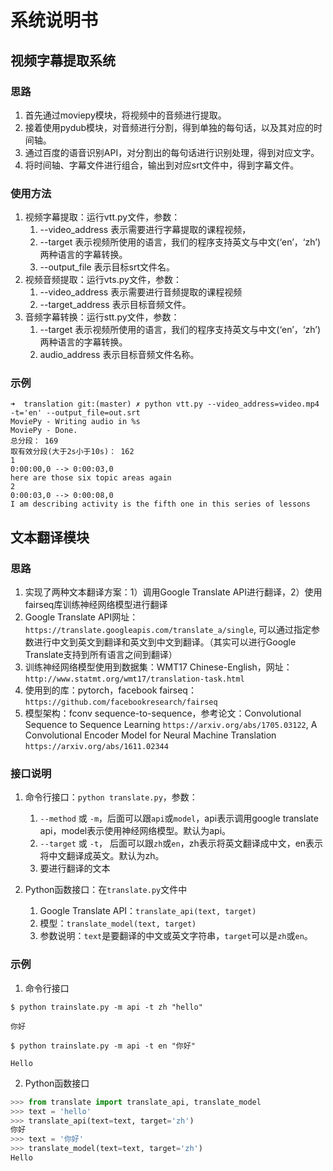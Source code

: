 # 系统说明书
## 视频字幕提取系统
### 思路
1. 首先通过moviepy模块，将视频中的音频进行提取。
2. 接着使用pydub模块，对音频进行分割，得到单独的每句话，以及其对应的时间轴。
3. 通过百度的语音识别API，对分割出的每句话进行识别处理，得到对应文字。
4. 将时间轴、字幕文件进行组合，输出到对应srt文件中，得到字幕文件。

### 使用方法
1. 视频字幕提取：运行vtt.py文件，参数：
	1. --video_address 表示需要进行字幕提取的课程视频，
	2. --target 表示视频所使用的语言，我们的程序支持英文与中文(‘en’，‘zh’)两种语言的字幕转换。 
	3. --output_file 表示目标srt文件名。
2. 视频音频提取：运行vts.py文件，参数：
	1. --video_address 表示需要进行音频提取的课程视频
	2. --target_address 表示目标音频文件。
3. 音频字幕转换：运行stt.py文件，参数：
	1. --target 表示视频所使用的语言，我们的程序支持英文与中文(‘en’，‘zh’)两种语言的字幕转换。 
	2. audio_address 表示目标音频文件名称。

	
### 示例
```
➜  translation git:(master) ✗ python vtt.py --video_address=video.mp4 -t='en' --output_file=out.srt
MoviePy - Writing audio in %s
MoviePy - Done.
总分段： 169
取有效分段(大于2s小于10s)： 162
1
0:00:00,0 --> 0:00:03,0
here are those six topic areas again
2
0:00:03,0 --> 0:00:08,0
I am describing activity is the fifth one in this series of lessons
```

## 文本翻译模块

### 思路
1. 实现了两种文本翻译方案：1）调用Google Translate API进行翻译，2）使用fairseq库训练神经网络模型进行翻译
2. Google Translate API网址：`https://translate.googleapis.com/translate_a/single`, 
可以通过指定参数进行中文到英文到翻译和英文到中文到翻译。（其实可以进行Google Translate支持到所有语言之间到翻译）
3. 训练神经网络模型使用到数据集：WMT17 Chinese-English，网址：`http://www.statmt.org/wmt17/translation-task.html`
4. 使用到的库：pytorch，facebook fairseq：`https://github.com/facebookresearch/fairseq`
5. 模型架构：fconv sequence-to-sequence，参考论文：Convolutional Sequence to Sequence Learning `https://arxiv.org/abs/1705.03122`,
A Convolutional Encoder Model for Neural Machine Translation `https://arxiv.org/abs/1611.02344`


### 接口说明

1. 命令行接口：`python translate.py`，参数：
	1. `--method` 或 `-m`，后面可以跟`api`或`model`，api表示调用google translate api，model表示使用神经网络模型。默认为api。
	2. `--target` 或 `-t`， 后面可以跟`zh`或`en`，zh表示将英文翻译成中文，en表示将中文翻译成英文。默认为zh。
	3. 要进行翻译的文本

2. Python函数接口：在`translate.py`文件中
	1. Google Translate API：`translate_api(text, target)`
	2. 模型：`translate_model(text, target)`
	3. 参数说明：`text`是要翻译的中文或英文字符串，`target`可以是`zh`或`en`。


### 示例

1. 命令行接口
```shell
$ python trainslate.py -m api -t zh "hello"

你好

$ python trainslate.py -m api -t en "你好"

Hello
```

2. Python函数接口
```python
>>> from translate import translate_api, translate_model
>>> text = 'hello'
>>> translate_api(text=text, target='zh')
你好
>>> text = '你好'
>>> translate_model(text=text, target='zh')
Hello
```
